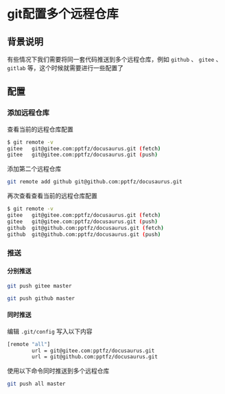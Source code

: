 # git配置多个远程仓库

## 背景说明

有些情况下我们需要将同一套代码推送到多个远程仓库，例如 `github` 、 `gitee` 、`gitlab` 等，这个时候就需要进行一些配置了



## 配置

### 添加远程仓库

查看当前的远程仓库配置

```bash
$ git remote -v
gitee	git@gitee.com:pptfz/docusaurus.git (fetch)
gitee	git@gitee.com:pptfz/docusaurus.git (push)
```



添加第二个远程仓库

```bash
git remote add github git@github.com:pptfz/docusaurus.git
```



再次查看查看当前的远程仓库配置

```bash
$ git remote -v
gitee	git@gitee.com:pptfz/docusaurus.git (fetch)
gitee	git@gitee.com:pptfz/docusaurus.git (push)
github	git@github.com:pptfz/docusaurus.git (fetch)
github	git@github.com:pptfz/docusaurus.git (push)
```



### 推送

#### 分别推送

```bash
git push gitee master
```



```bash
git push github master
```



#### 同时推送

编辑 `.git/config` 写入以下内容

```bash
[remote "all"]
        url = git@gitee.com:pptfz/docusaurus.git
        url = git@github.com:pptfz/docusaurus.git
```



使用以下命令同时推送到多个远程仓库

```bash
git push all master
```

